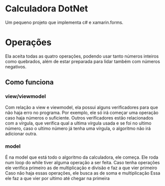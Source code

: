 # Calculadora DotNet
Um pequeno projeto que implementa c# e xamarin.forms.

# Operações
Ela aceita todas as quatro operações, podendo usar tanto números inteiros como quebrados, além de estar preparada para lidar também com números negativos.
## Como funciona
### view/viewmodel
Com relação a view e viewmodel, ela possui alguns verificadores para que não haja erro no programa.
Por exemplo, ele só irá começar uma operação caso haja números o suficiente.
Outros verificadores estão relacionados com a vírgula, que verifica qual a ultima vírgula usada e se foi no ultimo número, caso o ultimo número já tenha uma vírgula, o algoritmo não irá adicionar outra.
### model
É na model que está todo o algoritmo da calculadora, ele começa.
Ele roda num loop do while tiver alguma operação a ser feita.
Caso tenha operações ele verifica primeiro as de multiplicação e divisão e faz a que vier primeiro
Caso não haja essas operações, ele busca as de soma e multiplicação
Essa ele faz a que vier por ultimo até chegar na primeira